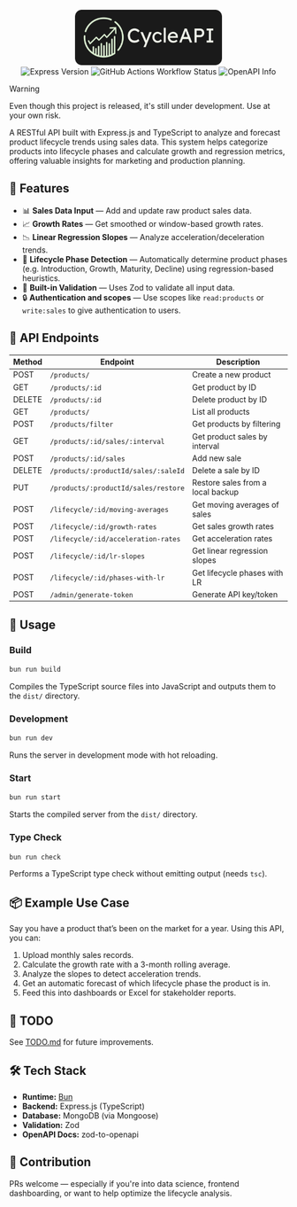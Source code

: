 <p align="center">
<img height="100" src="./assets/images/logo_readme.png"/>
<br/>
<img alt="Express Version" src="https://img.shields.io/badge/express.js-v4.x.x-D7E8CD?labelColor=2A2D23&style=flat-square">
<img alt="GitHub Actions Workflow Status" src="https://img.shields.io/github/actions/workflow/status/dybdeskarphet/cycleapi/bun.yml?style=flat-square&label=Build%20Test&labelColor=2A2D23&color=%23D7E8CD">
<img alt="OpenAPI Info" src="https://img.shields.io/badge/OpenAPI-v3.0.0 with rapidoc-D7E8CD?labelColor=2A2D23&style=flat-square">
</p>

> [!WARNING]
> Even though this project is released, it's still under development. Use at your own risk.

A RESTful API built with Express.js and TypeScript to analyze and forecast product lifecycle trends using sales data. This system helps categorize products into lifecycle phases and calculate growth and regression metrics, offering valuable insights for marketing and production planning.

## 🧠 Features

- 📊 **Sales Data Input** — Add and update raw product sales data.
- 📈 **Growth Rates** — Get smoothed or window-based growth rates.
- 📉 **Linear Regression Slopes** — Analyze acceleration/deceleration trends.
- 🧬 **Lifecycle Phase Detection** — Automatically determine product phases (e.g. Introduction, Growth, Maturity, Decline) using regression-based heuristics.
- 🧪 **Built-in Validation** — Uses Zod to validate all input data.
- 🔒 **Authentication and scopes** — Use scopes like `read:products` or `write:sales` to give authentication to users.

## 🔗 API Endpoints

| Method | Endpoint                             | Description                       |
| ------ | ------------------------------------ | --------------------------------- |
| POST   | `/products/`                         | Create a new product              |
| GET    | `/products/:id`                      | Get product by ID                 |
| DELETE | `/products/:id`                      | Delete product by ID              |
| GET    | `/products/`                         | List all products                 |
| POST   | `/products/filter`                   | Get products by filtering         |
| GET    | `/products/:id/sales/:interval`      | Get product sales by interval     |
| POST   | `/products/:id/sales`                | Add new sale                      |
| DELETE | `/products/:productId/sales/:saleId` | Delete a sale by ID               |
| PUT    | `/products/:productId/sales/restore` | Restore sales from a local backup |
| POST   | `/lifecycle/:id/moving-averages`     | Get moving averages of sales      |
| POST   | `/lifecycle/:id/growth-rates`        | Get sales growth rates            |
| POST   | `/lifecycle/:id/acceleration-rates`  | Get acceleration rates            |
| POST   | `/lifecycle/:id/lr-slopes`           | Get linear regression slopes      |
| POST   | `/lifecycle/:id/phases-with-lr`      | Get lifecycle phases with LR      |
| POST   | `/admin/generate-token`              | Generate API key/token            |

## 🚀 Usage

### Build

```bash
bun run build
```

Compiles the TypeScript source files into JavaScript and outputs them to the `dist/` directory.

### Development

```bash
bun run dev
```

Runs the server in development mode with hot reloading.

### Start

```bash
bun run start
```

Starts the compiled server from the `dist/` directory.

### Type Check

```bash
bun run check
```

Performs a TypeScript type check without emitting output (needs `tsc`).

## 📦 Example Use Case

Say you have a product that’s been on the market for a year. Using this API, you can:

1. Upload monthly sales records.
2. Calculate the growth rate with a 3-month rolling average.
3. Analyze the slopes to detect acceleration trends.
4. Get an automatic forecast of which lifecycle phase the product is in.
5. Feed this into dashboards or Excel for stakeholder reports.

## 📌 TODO

See [TODO.md](./docs/TODO.md) for future improvements.

## 🛠 Tech Stack

- **Runtime:** [Bun](https://bun.sh/)
- **Backend:** Express.js (TypeScript)
- **Database:** MongoDB (via Mongoose)
- **Validation:** Zod
- **OpenAPI Docs:** zod-to-openapi

## 📣 Contribution

PRs welcome — especially if you're into data science, frontend dashboarding, or want to help optimize the lifecycle analysis.
